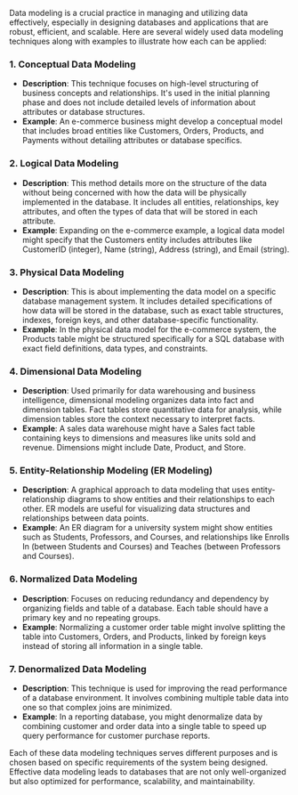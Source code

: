 Data modeling is a crucial practice in managing and utilizing data effectively, especially in designing databases and applications that are robust, efficient, and scalable. Here are several widely used data modeling techniques along with examples to illustrate how each can be applied:

### 1. **Conceptual Data Modeling**
- **Description**: This technique focuses on high-level structuring of business concepts and relationships. It's used in the initial planning phase and does not include detailed levels of information about attributes or database structures.
- **Example**: An e-commerce business might develop a conceptual model that includes broad entities like Customers, Orders, Products, and Payments without detailing attributes or database specifics.

### 2. **Logical Data Modeling**
- **Description**: This method details more on the structure of the data without being concerned with how the data will be physically implemented in the database. It includes all entities, relationships, key attributes, and often the types of data that will be stored in each attribute.
- **Example**: Expanding on the e-commerce example, a logical data model might specify that the Customers entity includes attributes like CustomerID (integer), Name (string), Address (string), and Email (string).

### 3. **Physical Data Modeling**
- **Description**: This is about implementing the data model on a specific database management system. It includes detailed specifications of how data will be stored in the database, such as exact table structures, indexes, foreign keys, and other database-specific functionality.
- **Example**: In the physical data model for the e-commerce system, the Products table might be structured specifically for a SQL database with exact field definitions, data types, and constraints.

### 4. **Dimensional Data Modeling**
- **Description**: Used primarily for data warehousing and business intelligence, dimensional modeling organizes data into fact and dimension tables. Fact tables store quantitative data for analysis, while dimension tables store the context necessary to interpret facts.
- **Example**: A sales data warehouse might have a Sales fact table containing keys to dimensions and measures like units sold and revenue. Dimensions might include Date, Product, and Store.

### 5. **Entity-Relationship Modeling (ER Modeling)**
- **Description**: A graphical approach to data modeling that uses entity-relationship diagrams to show entities and their relationships to each other. ER models are useful for visualizing data structures and relationships between data points.
- **Example**: An ER diagram for a university system might show entities such as Students, Professors, and Courses, and relationships like Enrolls In (between Students and Courses) and Teaches (between Professors and Courses).

### 6. **Normalized Data Modeling**
- **Description**: Focuses on reducing redundancy and dependency by organizing fields and table of a database. Each table should have a primary key and no repeating groups.
- **Example**: Normalizing a customer order table might involve splitting the table into Customers, Orders, and Products, linked by foreign keys instead of storing all information in a single table.

### 7. **Denormalized Data Modeling**
- **Description**: This technique is used for improving the read performance of a database environment. It involves combining multiple table data into one so that complex joins are minimized.
- **Example**: In a reporting database, you might denormalize data by combining customer and order data into a single table to speed up query performance for customer purchase reports.

Each of these data modeling techniques serves different purposes and is chosen based on specific requirements of the system being designed. Effective data modeling leads to databases that are not only well-organized but also optimized for performance, scalability, and maintainability.